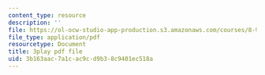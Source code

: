 ```yaml
---
content_type: resource
description: ''
file: https://ol-ocw-studio-app-production.s3.amazonaws.com/courses/8-962-general-relativity-spring-2020/3b163aac7a1cac9cd9b38c9401ec518a_d1dtqw7f6pw.pdf
file_type: application/pdf
resourcetype: Document
title: 3play pdf file
uid: 3b163aac-7a1c-ac9c-d9b3-8c9401ec518a
---
```

